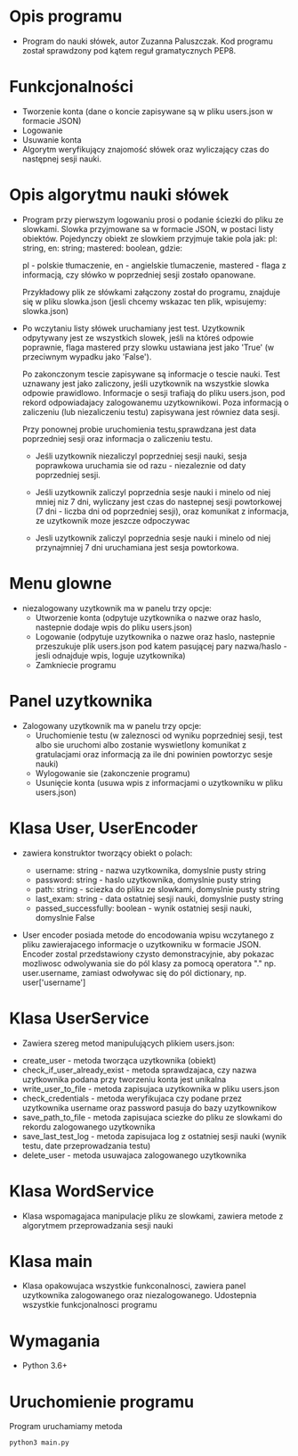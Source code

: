 # Opis programu 
  * Program do nauki słówek, autor Zuzanna Paluszczak. Kod programu został
  sprawdzony pod kątem reguł gramatycznych PEP8.

# Funkcjonalności
  * Tworzenie konta (dane o koncie zapisywane są w pliku users.json w formacie
    JSON)
  * Logowanie
  * Usuwanie konta
  * Algorytm weryfikujący znajomość słówek oraz wyliczający czas do następnej
    sesji nauki.

# Opis algorytmu nauki słówek
  * Program przy pierwszym logowaniu prosi o podanie ściezki do pliku ze slowkami.
    Slowka przyjmowane sa w formacie JSON, w postaci listy obiektów. Pojedynczy obiekt ze slowkiem przyjmuje
    takie pola jak: pl: string, en: string; mastered: boolean, gdzie:

    pl - polskie tłumaczenie,
    en - angielskie tlumaczenie,
    mastered - flaga z informacją, czy słówko w poprzedniej sesji zostało opanowane.

    Przykładowy plik ze słówkami załączony został do programu, znajduje się w pliku slowka.json (jesli chcemy wskazac ten plik, wpisujemy: slowka.json)

  * Po wczytaniu listy słówek uruchamiany jest test. Uzytkownik odpytywany jest ze wszystkich slowek, jeśli na któreś
    odpowie poprawnie, flaga mastered przy slowku ustawiana jest jako 'True' (w przeciwnym wypadku jako 'False').

    Po zakonczonym tescie zapisywane są informacje o tescie nauki. Test uznawany jest jako zaliczony, jeśli uzytkownik na wszystkie slowka odpowie prawidlowo. Informacje o sesji trafiają do pliku users.json, pod rekord odpowiadajacy zalogowanemu uzytkownikowi. Poza informacją o zaliczeniu (lub niezaliczeniu testu) zapisywana jest równiez data sesji.

    Przy ponownej probie uruchomienia testu,sprawdzana jest data poprzedniej sesji oraz informacja o zaliczeniu testu.

    - Jeśli uzytkownik niezaliczyl poprzedniej sesji nauki, sesja poprawkowa uruchamia sie od razu - niezaleznie od daty poprzedniej sesji.

    - Jeśli uzytkownik zaliczyl poprzednia sesje nauki i minelo od niej mniej niz 7 dni, wyliczany jest czas do nastepnej sesji powtorkowej (7 dni - liczba dni od poprzedniej sesji), oraz komunikat z informacja, ze uzytkownik moze jeszcze odpoczywac

    - Jesli uzytkownik zaliczyl poprzednia sesje nauki i minelo od niej przynajmniej 7 dni uruchamiana jest sesja powtorkowa.

# Menu glowne
  * niezalogowany uzytkownik ma w panelu trzy opcje:
    - Utworzenie konta (odpytuje uzytkownika o nazwe oraz haslo, nastepnie dodaje wpis do pliku users.json)
    - Logowanie (odpytuje uzytkownika o nazwe oraz haslo, nastepnie przeszukuje plik users.json pod katem pasującej pary nazwa/haslo - jesli odnajduje wpis, loguje uzytkownika)
    - Zamkniecie programu

# Panel uzytkownika
  * Zalogowany uzytkownik ma w panelu trzy opcje:
    - Uruchomienie testu (w zaleznosci od wyniku poprzedniej sesji, test albo sie uruchomi albo zostanie wyswietlony komunikat z gratulacjami oraz informacją za ile dni powinien powtorzyc sesje nauki)
    - Wylogowanie sie (zakonczenie programu)
    - Usunięcie konta (usuwa wpis z informacjami o uzytkowniku w pliku users.json)

# Klasa User, UserEncoder
  * zawiera konstruktor tworzący obiekt o polach:
    - username: string - nazwa uzytkownika, domyslnie pusty string
    - password: string - haslo uzytkownika, domyslnie pusty string
    - path: string - sciezka do pliku ze slowkami, domyslnie pusty string
    - last_exam: string - data ostatniej sesji nauki, domyslnie pusty string
    - passed_successfully: boolean - wynik ostatniej sesji nauki, domyslnie False

  * User encoder posiada metode do encodowania wpisu wczytanego z pliku zawierajacego informacje o uzytkowniku w formacie JSON.
    Encoder zostal przedstawiony czysto demonstracyjnie, aby pokazac mozliwosc odwolywania sie do pól klasy za pomocą operatora "." np. user.username,
    zamiast odwoływac się do pól dictionary, np. user['username']

# Klasa UserService
  * Zawiera szereg metod manipulujących plikiem users.json:
   - create_user - metoda tworząca uzytkownika (obiekt)
   - check_if_user_already_exist - metoda sprawdzajaca, czy nazwa uzytkownika podana przy tworzeniu konta jest unikalna
   - write_user_to_file - metoda zapisujaca uzytkownika w pliku users.json
   - check_credentials - metoda weryfikujaca czy podane przez uzytkownika username oraz password pasuja do bazy uzytkownikow
   - save_path_to_file - metoda zapisujaca sciezke do pliku ze slowkami do rekordu zalogowanego uzytkownika
   - save_last_test_log - metoda zapisujaca log z ostatniej sesji nauki (wynik testu, date przeprowadzania testu)
   - delete_user - metoda usuwajaca zalogowanego uzytkownika

# Klasa WordService
  * Klasa wspomagajaca manipulacje pliku ze slowkami, zawiera metode z algorytmem przeprowadzania sesji nauki

 # Klasa main
  * Klasa opakowujaca wszystkie funkconalnosci, zawiera panel uzytkownika zalogowanego oraz niezalogowanego. Udostepnia wszystkie    funkcjonalnosci programu

# Wymagania

  * Python 3.6+


# Uruchomienie programu
Program uruchamiamy metoda
```
python3 main.py
```